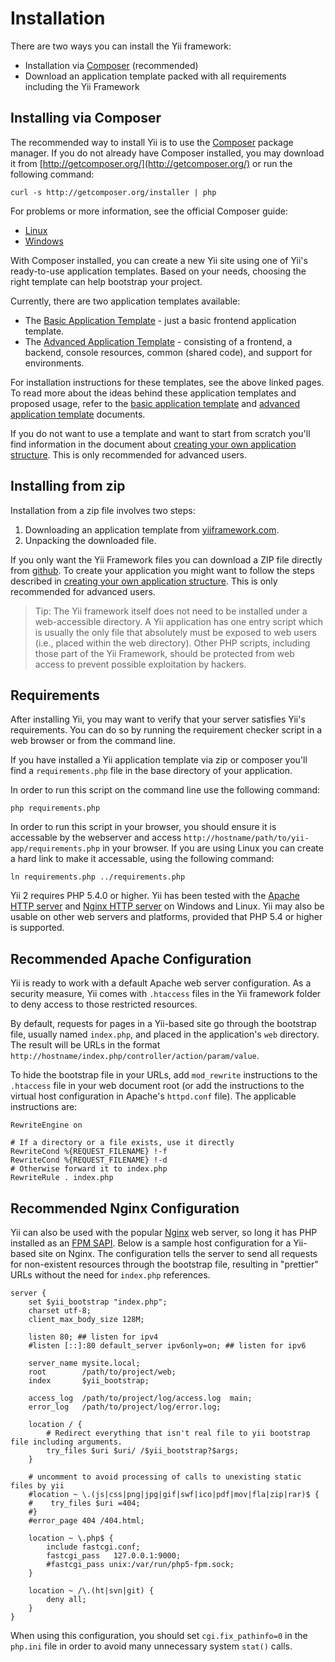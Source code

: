 Installation
============

There are two ways you can install the Yii framework:

* Installation via [Composer](http://getcomposer.org/) (recommended)
* Download an application template packed with all requirements including the Yii Framework


Installing via Composer
-----------------------

The recommended way to install Yii is to use the [Composer](http://getcomposer.org/) package manager. If you do not already
have Composer installed, you may download it from [http://getcomposer.org/](http://getcomposer.org/) or run the following command:

```
curl -s http://getcomposer.org/installer | php
```

For problems or more information, see the official Composer guide:

* [Linux](http://getcomposer.org/doc/00-intro.md#installation-nix)
* [Windows](http://getcomposer.org/doc/00-intro.md#installation-windows)

With Composer installed, you can create a new Yii site using one of Yii's ready-to-use application templates.
Based on your needs, choosing the right template can help bootstrap your project.

Currently, there are two application templates available:

- The [Basic Application Template](https://github.com/yiisoft/yii2-app-basic) - just a basic frontend application template.
- The [Advanced Application Template](https://github.com/yiisoft/yii2-app-advanced) - consisting of a  frontend, a backend,
  console resources, common (shared code), and support for environments.

For installation instructions for these templates, see the above linked pages.
To read more about the ideas behind these application templates and proposed usage,
refer to the [basic application template](apps-basic.md) and [advanced application template](apps-advanced.md) documents.

If you do not want to use a template and want to start from scratch you'll find information in the document about
[creating your own application structure](apps-own.md). This is only recommended for advanced users.


Installing from zip
-------------------

Installation from a zip file involves two steps:

   1. Downloading an application template from [yiiframework.com](http://www.yiiframework.com/download/).
   2. Unpacking the downloaded file.

If you only want the Yii Framework files you can download a ZIP file directly from [github](https://github.com/yiisoft/yii2-framework/releases).
To create your application you might want to follow the steps described in [creating your own application structure](apps-own.md).
This is only recommended for advanced users.

> Tip: The Yii framework itself does not need to be installed under a web-accessible directory.
A Yii application has one entry script which is usually the only file that absolutely must be
exposed to web users (i.e., placed within the web directory). Other PHP scripts, including those
part of the Yii Framework, should be protected from web access to prevent possible exploitation by hackers.


Requirements
------------

After installing Yii, you may want to verify that your server satisfies
Yii's requirements. You can do so by running the requirement checker
script in a web browser or from the command line.

If you have installed a Yii application template via zip or composer you'll find a `requirements.php` file in the
base directory of your application.

In order to run this script on the command line use the following command:

```
php requirements.php
```

In order to run this script in your browser, you should ensure it is accessable by the webserver and
access `http://hostname/path/to/yii-app/requirements.php` in your browser.
If you are using Linux you can create a hard link to make it accessable, using the following command:

```
ln requirements.php ../requirements.php
```

Yii 2 requires PHP 5.4.0 or higher. Yii has been tested with the [Apache HTTP server](http://httpd.apache.org/) and
[Nginx HTTP server](http://nginx.org/) on Windows and Linux.
Yii may also be usable on other web servers and platforms, provided that PHP 5.4 or higher is supported.


Recommended Apache Configuration
--------------------------------

Yii is ready to work with a default Apache web server configuration. As a security measure, Yii comes with `.htaccess`
files in the Yii framework folder to deny access to those restricted resources.

By default, requests for pages in a Yii-based site go through the bootstrap file, usually named `index.php`, and placed
in the application's `web` directory. The result will be URLs in the format `http://hostname/index.php/controller/action/param/value`.

To hide the bootstrap file in your URLs, add `mod_rewrite` instructions to the `.htaccess` file in your web document root
(or add the instructions to the virtual host configuration in Apache's `httpd.conf` file). The applicable instructions are:

~~~
RewriteEngine on

# If a directory or a file exists, use it directly
RewriteCond %{REQUEST_FILENAME} !-f
RewriteCond %{REQUEST_FILENAME} !-d
# Otherwise forward it to index.php
RewriteRule . index.php
~~~


Recommended Nginx Configuration
-------------------------------

Yii can also be used with the popular [Nginx](http://wiki.nginx.org/) web server, so long it has PHP installed as
an [FPM SAPI](http://php.net/install.fpm). Below is a sample host configuration for a Yii-based site on Nginx.
The configuration tells the server to send all requests for non-existent resources through the bootstrap file,
resulting in "prettier" URLs without the need for `index.php` references.

~~~
server {
    set $yii_bootstrap "index.php";
    charset utf-8;
    client_max_body_size 128M;

    listen 80; ## listen for ipv4
    #listen [::]:80 default_server ipv6only=on; ## listen for ipv6

    server_name mysite.local;
    root        /path/to/project/web;
    index       $yii_bootstrap;

    access_log  /path/to/project/log/access.log  main;
    error_log   /path/to/project/log/error.log;

    location / {
        # Redirect everything that isn't real file to yii bootstrap file including arguments.
        try_files $uri $uri/ /$yii_bootstrap?$args;
    }

    # uncomment to avoid processing of calls to unexisting static files by yii
    #location ~ \.(js|css|png|jpg|gif|swf|ico|pdf|mov|fla|zip|rar)$ {
    #    try_files $uri =404;
    #}
    #error_page 404 /404.html;

    location ~ \.php$ {
        include fastcgi.conf;
        fastcgi_pass   127.0.0.1:9000;
        #fastcgi_pass unix:/var/run/php5-fpm.sock;
    }

    location ~ /\.(ht|svn|git) {
        deny all;
    }
}
~~~

When using this configuration, you should set `cgi.fix_pathinfo=0` in the `php.ini` file in order to avoid many unnecessary system `stat()` calls.
